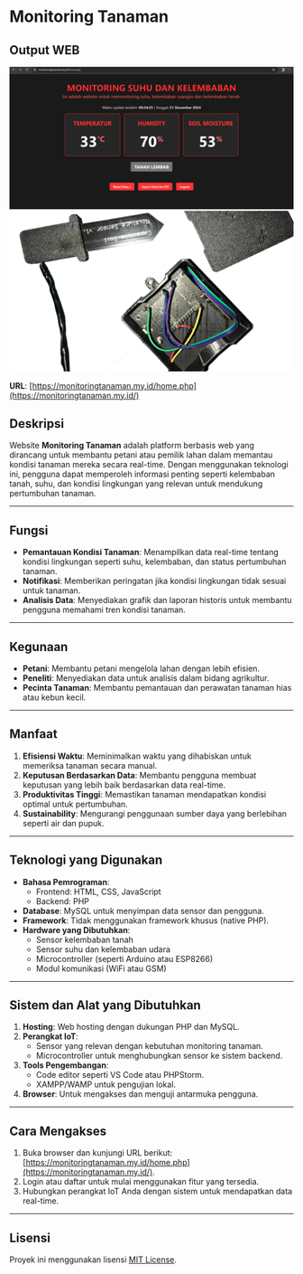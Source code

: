 # Monitoring Tanaman

## Output WEB
![Output Web](WEB.png)
![Alat](iot.png)

**URL**: [https://monitoringtanaman.my.id/home.php](https://monitoringtanaman.my.id/)

## Deskripsi
Website **Monitoring Tanaman** adalah platform berbasis web yang dirancang untuk membantu petani atau pemilik lahan dalam memantau kondisi tanaman mereka secara real-time. Dengan menggunakan teknologi ini, pengguna dapat memperoleh informasi penting seperti kelembaban tanah, suhu, dan kondisi lingkungan yang relevan untuk mendukung pertumbuhan tanaman.

---

## Fungsi
- **Pemantauan Kondisi Tanaman**: Menampilkan data real-time tentang kondisi lingkungan seperti suhu, kelembaban, dan status pertumbuhan tanaman.
- **Notifikasi**: Memberikan peringatan jika kondisi lingkungan tidak sesuai untuk tanaman.
- **Analisis Data**: Menyediakan grafik dan laporan historis untuk membantu pengguna memahami tren kondisi tanaman.

---

## Kegunaan
- **Petani**: Membantu petani mengelola lahan dengan lebih efisien.
- **Peneliti**: Menyediakan data untuk analisis dalam bidang agrikultur.
- **Pecinta Tanaman**: Membantu pemantauan dan perawatan tanaman hias atau kebun kecil.

---

## Manfaat
1. **Efisiensi Waktu**: Meminimalkan waktu yang dihabiskan untuk memeriksa tanaman secara manual.
2. **Keputusan Berdasarkan Data**: Membantu pengguna membuat keputusan yang lebih baik berdasarkan data real-time.
3. **Produktivitas Tinggi**: Memastikan tanaman mendapatkan kondisi optimal untuk pertumbuhan.
4. **Sustainability**: Mengurangi penggunaan sumber daya yang berlebihan seperti air dan pupuk.

---

## Teknologi yang Digunakan
- **Bahasa Pemrograman**: 
  - Frontend: HTML, CSS, JavaScript
  - Backend: PHP
- **Database**: MySQL untuk menyimpan data sensor dan pengguna.
- **Framework**: Tidak menggunakan framework khusus (native PHP).
- **Hardware yang Dibutuhkan**:
  - Sensor kelembaban tanah
  - Sensor suhu dan kelembaban udara
  - Microcontroller (seperti Arduino atau ESP8266)
  - Modul komunikasi (WiFi atau GSM)

---

## Sistem dan Alat yang Dibutuhkan
1. **Hosting**: Web hosting dengan dukungan PHP dan MySQL.
2. **Perangkat IoT**:
   - Sensor yang relevan dengan kebutuhan monitoring tanaman.
   - Microcontroller untuk menghubungkan sensor ke sistem backend.
3. **Tools Pengembangan**:
   - Code editor seperti VS Code atau PHPStorm.
   - XAMPP/WAMP untuk pengujian lokal.
4. **Browser**: Untuk mengakses dan menguji antarmuka pengguna.

---

## Cara Mengakses
1. Buka browser dan kunjungi URL berikut: [https://monitoringtanaman.my.id/home.php](https://monitoringtanaman.my.id/).
2. Login atau daftar untuk mulai menggunakan fitur yang tersedia.
3. Hubungkan perangkat IoT Anda dengan sistem untuk mendapatkan data real-time.

---

## Lisensi
Proyek ini menggunakan lisensi [MIT License](LICENSE).
